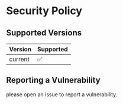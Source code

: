 # Security Policy

## Supported Versions

| Version | Supported          |
| ------- | ------------------ |
| current   | :white_check_mark: |

## Reporting a Vulnerability

please open an issue to report a vulnerability.

